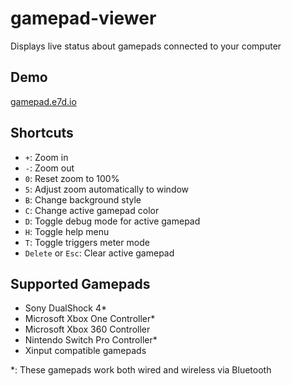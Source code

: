 # gamepad-viewer
Displays live status about gamepads connected to your computer

## Demo
[gamepad.e7d.io](http://gamepad.e7d.io)

## Shortcuts
- `+`: Zoom in  
- `-`: Zoom out  
- `0`: Reset zoom to 100%  
- `5`: Adjust zoom automatically to window  
- `B`: Change background style  
- `C`: Change active gamepad color  
- `D`: Toggle debug mode for active gamepad  
- `H`: Toggle help menu  
- `T`: Toggle triggers meter mode  
- `Delete` or `Esc`: Clear active gamepad

## Supported Gamepads

- Sony DualShock 4*
- Microsoft Xbox One Controller*
- Microsoft Xbox 360 Controller
- Nintendo Switch Pro Controller*
- Xinput compatible gamepads

*: These gamepads work both wired and wireless via Bluetooth
